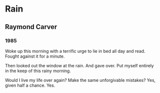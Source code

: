 # Rain
## Raymond Carver
### 1985

Woke up this morning with
a terrific urge to lie in bed all day
and read. Fought against it for a minute.

Then looked out the window at the rain.
And gave over. Put myself entirely
in the keep of this rainy morning.

Would I live my life over again?
Make the same unforgivable mistakes?
Yes, given half a chance. Yes.
